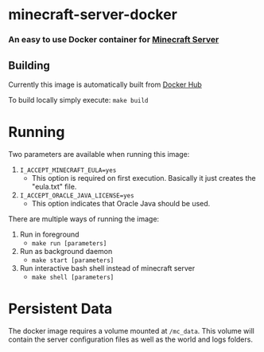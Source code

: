 # minecraft-server-docker

### An easy to use Docker container for [Minecraft Server][0]

## Building

Currently this image is automatically built from [Docker Hub][1]

To build locally simply execute: `make build`

# Running

Two parameters are available when running this image:
1. `I_ACCEPT_MINECRAFT_EULA=yes`
   * This option is required on first execution. Basically it just creates the "eula.txt" file.
2. `I_ACCEPT_ORACLE_JAVA_LICENSE=yes`
   * This option indicates that Oracle Java should be used.

There are multiple ways of running the image:
1. Run in foreground
   * `make run [parameters]`
2. Run as background daemon
   * `make start [parameters]`
3. Run interactive bash shell instead of minecraft server
   * `make shell [parameters]`

# Persistent Data

The docker image requires a volume mounted at `/mc_data`. This volume will contain the server configuration files as well as the world and logs folders.

[0]: https://minecraft.net/en/download/server
[1]: https://hub.docker.com/r/skepickle/minecraft-server-docker/

